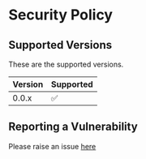 # Security Policy

## Supported Versions

These are the supported versions.

| Version | Supported          |
| ------- | ------------------ |
| 0.0.x   | :white_check_mark: |


## Reporting a Vulnerability

Please raise an issue [here](https://github.com/Aatmaj-Zephyr/ANN4j/issues/new?assignees=&labels=&template=bug_report.md&title=)
